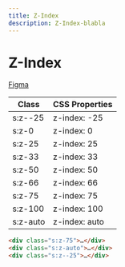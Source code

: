 ```yaml
---
title: Z-Index
description: Z-Index-blabla
---
```

<!-- markdownlint-disable MD033 -->

# Z-Index <!-- {docsify-ignore} -->

[Figma](https://www.figma.com/file/ULdkE19Jph78TFa5kNsSe8/Layout?node-id=0%3A1)

<div class="demo__table--scrollable">
  <table class="table table--code">
    <thead class="table__sticky">
      <tr class="s:text-left">
        <th><div class="thead-border">Class</div></th>
        <th><div class="thead-border">CSS Properties</div></th>
      </tr>
    </thead>
    <tbody>
      <tr>
        <td>s:z--25</td>
        <td>z-index: -25</td>
      </tr>
      <tr>
        <td>s:z-0</td>
        <td>z-index: 0</td>
      </tr>
      <tr>
        <td>s:z-25</td>
        <td>z-index: 25</td>
      </tr>
      <tr>
        <td>s:z-33</td>
        <td>z-index: 33</td>
      </tr>
      <tr>
        <td>s:z-50</td>
        <td>z-index: 50</td>
      </tr>
      <tr>
        <td>s:z-66</td>
        <td>z-index: 66</td>
      </tr>
      <tr>
        <td>s:z-75</td>
        <td>z-index: 75</td>
      </tr>
      <tr>
        <td>s:z-100</td>
        <td>z-index: 100</td>
      </tr>
      <tr>
        <td>s:z-auto</td>
        <td>z-index: auto</td>
      </tr>
    </tbody>
  </table>
</div>

```html
<div class="s:z-75">…</div>
<div class="s:z-auto">…</div>
<div class="s:z--25">…</div>
```

